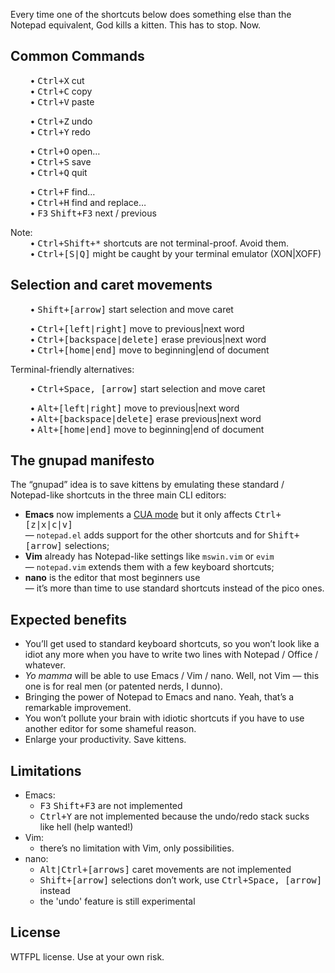 Every time one of the shortcuts below does something else than the Notepad equivalent, God kills a kitten. This has to stop. Now.

Common Commands
---------------

        • <kbd>Ctrl+X</kbd> cut  
        • <kbd>Ctrl+C</kbd> copy  
        • <kbd>Ctrl+V</kbd> paste  

        • <kbd>Ctrl+Z</kbd> undo  
        • <kbd>Ctrl+Y</kbd> redo  

        • <kbd>Ctrl+O</kbd> open…  
        • <kbd>Ctrl+S</kbd> save  
        • <kbd>Ctrl+Q</kbd> quit  

        • <kbd>Ctrl+F</kbd> find…  
        • <kbd>Ctrl+H</kbd> find and replace…  
        • <kbd>F3</kbd> <kbd>Shift+F3</kbd> next / previous  

Note:  
        • <kbd>Ctrl+Shift+\*</kbd> shortcuts are not terminal-proof. Avoid them.  
        • <kbd>Ctrl+[S|Q]</kbd> might be caught by your terminal emulator (XON|XOFF)  

Selection and caret movements
-----------------------------

        • <kbd>Shift+[arrow]</kbd> start selection and move caret  

        • <kbd>Ctrl+[left|right]</kbd> move to previous|next word  
        • <kbd>Ctrl+[backspace|delete]</kbd> erase previous|next word  
        • <kbd>Ctrl+[home|end]</kbd> move to beginning|end of document  

Terminal-friendly alternatives:

        • <kbd>Ctrl+Space, [arrow]</kbd> start selection and move caret  

        • <kbd>Alt+[left|right]</kbd> move to previous|next word  
        • <kbd>Alt+[backspace|delete]</kbd> erase previous|next word  
        • <kbd>Alt+[home|end]</kbd> move to beginning|end of document  

The gnupad manifesto
--------------------

The “gnupad” idea is to save kittens by emulating these standard / Notepad-like shortcuts in the three main CLI editors:

 * **Emacs** now implements a [CUA mode](http://www.emacswiki.org/CuaMode)
   but it only affects <kbd>Ctrl+[z|x|c|v]</kbd>  
   — ``notepad.el`` adds support for the other shortcuts and for
   <kbd>Shift+[arrow]</kbd> selections;
 * **Vim** already has Notepad-like settings like ``mswin.vim`` or ``evim``  
   — ``notepad.vim`` extends them with a few keyboard shortcuts;
 * **nano** is the editor that most beginners use  
   — it’s more than time to use standard shortcuts instead of the pico ones.

Expected benefits
-----------------

 * You’ll get used to standard keyboard shortcuts, so you won’t look like a
   idiot any more when you have to write two lines with Notepad / Office / whatever.
 * *Yo mamma* will be able to use Emacs / Vim / nano.
   Well, not Vim — this one is for real men (or patented nerds, I dunno).
 * Bringing the power of Notepad to Emacs and nano.
   Yeah, that’s a remarkable improvement.
 * You won’t pollute your brain with idiotic shortcuts if you have to use
   another editor for some shameful reason.
 * Enlarge your productivity. Save kittens.

Limitations
-----------

 * Emacs:
    * <kbd>F3</kbd> <kbd>Shift+F3</kbd> are not implemented
    * <kbd>Ctrl+Y</kbd> are not implemented because the undo/redo stack sucks like hell (help wanted!)
 * Vim:
    * there’s no limitation with Vim, only possibilities.
 * nano:
    * <kbd>Alt|Ctrl+[arrows]</kbd> caret movements are not implemented
    * <kbd>Shift+[arrow]</kbd> selections don’t work, use <kbd>Ctrl+Space, [arrow]</kbd> instead
    * the 'undo' feature is still experimental

License
-------

WTFPL license. Use at your own risk.

